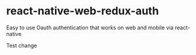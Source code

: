 # react-native-web-redux-auth
Easy to use Oauth authentication that works on web and mobile via react-native

Test change